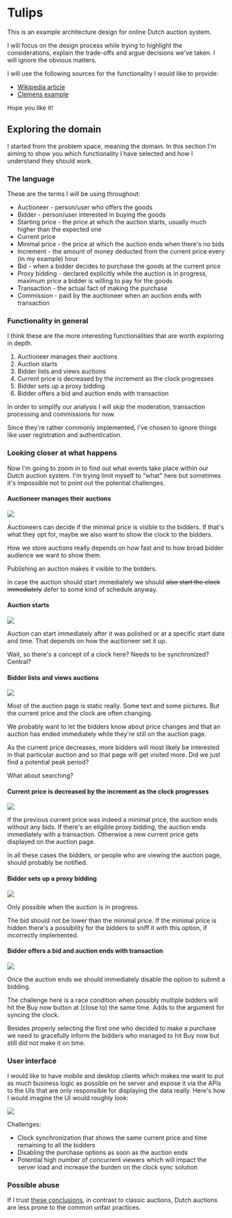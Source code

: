 # Tulips

This is an example architecture design for online Dutch auction system.

I will focus on the design process while trying to highlight the considerations, explain the trade-offs and argue decisions we've taken. I will ignore the obvious matters.

I will use the following sources for the functionality I would like to provide:

* [Wikipedia article](https://pl.wikipedia.org/wiki/Aukcja_holenderska)
* [Clemens example](https://clemens.pl/aukcje-holenderskie)

Hope you like it!

## Exploring the domain

I started from the problem space, meaning the domain. In this section I'm aiming to show you which functionality I have selected and how I understand they should work.

### The language

These are the terms I will be using throughout:

* Auctioneer - person/user who offers the goods
* Bidder - person/user interested in buying the goods
* Starting price - the price at which the auction starts, usually much higher than the expected one
* Current price 
* Minimal price - the price at which the auction ends when there's no bids
* Increment - the amount of money deducted from the current price every (in my example) hour
* Bid - when a bidder decides to purchase the goods at the current price
* Proxy bidding - declared explicitly while the auction is in progress, maximum price a bidder is willing to pay for the goods
* Transaction - the actual fact of making the purchase
* Commission - paid by the auctioneer when an auction ends with transaction

### Functionality in general

I think these are the more interesting functionalities that are worth exploring in depth.

1. Auctioneer manages their auctions
2. Auction starts
3. Bidder lists and views auctions
4. Current price is decreased by the increment as the clock progresses
5. Bidder sets up a proxy bidding
6. Bidder offers a bid and auction ends with transaction

In order to simplify our analysis I will skip the moderation, transaction processing and commissions for now.

Since they're rather commonly implemented, I've chosen to ignore things like user registration and authentication.

### Looking closer at what happens

Now I'm going to zoom in to find out what events take place within our Dutch auction system. I'm trying limit myself to "what" here but sometimes it's impossible not to point out the potential challenges.

#### Auctioneer manages their auctions

![](https://github.com/GrzegorzKozub/tulipany/raw/master/manage-auctions.png)

Auctioneers can decide if the minimal price is visible to the bidders. If that's what they opt for, maybe we also want to show the clock to the bidders.

How we store auctions really depends on how fast and to how broad bidder audience we want to show them.

Publishing an auction makes it visible to the bidders.

In case the auction should start immediately we should ~~also start the clock immediately~~ defer to some kind of schedule anyway.

#### Auction starts

![](https://github.com/GrzegorzKozub/tulipany/raw/master/start-auction.png)

Auction can start immediately after it was polished or at a specific start date and time. That depends on how the auctioneer set it up.

Wait, so there's a concept of a clock here? Needs to be synchronized? Central?

#### Bidder lists and views auctions

![](https://github.com/GrzegorzKozub/tulipany/raw/master/view-auctions.png)

Most of the auction page is static really. Some text and some pictures. But the current price and the clock are often changing.

We probably want to let the bidders know about price changes and that an auction has ended immediately while they're still on the auction page.

As the current price decreases, more bidders will most likely be interested in that particular auction and so that page will get visited more. Did we just find a potential peak period?

What about searching?

#### Current price is decreased by the increment as the clock progresses

![](https://github.com/GrzegorzKozub/tulipany/raw/master/decrement-current-price.png)

If the previous current price was indeed a minimal price, the auction ends without any bids. If there's an eligible proxy bidding, the auction ends immediately with a transaction. Otherwise a new current price gets displayed on the auction page.

In all these cases the bidders, or people who are viewing the auction page, should probably be notified.

#### Bidder sets up a proxy bidding

![](https://github.com/GrzegorzKozub/tulipany/raw/master/submit-proxy-bidding.png)

Only possible when the auction is in progress.

The bid should not be lower than the minimal price. If the minimal price is hidden there's a possibility for the bidders to sniff it with this option, if incorrectly implemented.

#### Bidder offers a bid and auction ends with transaction

![](https://github.com/GrzegorzKozub/tulipany/raw/master/buy-now.png)

Once the auction ends we should immediately disable the option to submit a bidding.

The challenge here is a race condition when possibly multiple bidders will hit the Buy now button at (close to) the same time. Adds to the argument for syncing the clock.

Besides properly selecting the first one who decided to make a purchase we need to gracefully inform the bidders who managed to hit Buy now but still did not make it on time.

### User interface

I would like to have mobile and desktop clients which makes me want to put as much business logic as possible on he server and expose it via the APIs to the UIs that are only responsible for displaying the data really. Here's how I would imagine the UI would roughly look:

![](https://github.com/GrzegorzKozub/tulipany/raw/master/ui.png)

Challenges:

* Clock synchronization that shows the same current price and time remaining to all the bidders 
* Disabling the purchase options as soon as the auction ends
* Potential high number of concurrent viewers which will impact the server load and increase the burden on the clock sync solution

### Possible abuse

If I trust [these conclusions](https://clemens.pl/aukcje-holenderskie#bezpieczenstwo), in contrast to classic auctions, Dutch auctions are less prone to the common unfair practices.

